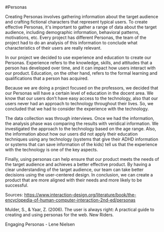 #Personas

Creating Personas involves gathering information about the target audience and crafting fictional characters that represent typical users. To create effective Personas, it's important to gather a range of data about the target audience, including demographic information, behavioral patterns, motivations, etc. Every project has different Personas, the team of the project had to do an analysis of this information to conclude what characteristics of their users are really relevant. 

In our project we decided to use experience and education to create our Personas. Experience refers to the knowledge, skills, and attitudes that a person has developed over time, and it can impact how users interact with our product. Education, on the other hand, refers to the formal learning and qualifications that a person has acquired.

Because we are doing a project focused on the professors, we decided that our Personas will have a certain level of education in the docent area. We know that our users don’t have easy access to the technology, also that our users never had an approach to technology throughout their lives. So, we concluded that we had to consider the experience with the technology. 

The data collection was through interviews. Once we had the information, the analysis phase was comparing the results with veridical information. We investigated the approach to the technology based on the age range. Also, the information about how our users did not apply their education techniques using any technology (systems that give their ADHD information or systems that can save information of the kids) tell us that the experience with the technology is one of the key aspects. 

Finally, using personas can help ensure that our product meets the needs of the target audience and achieves a better effective product. By having a clear understanding of the target audience, our team can take better decisions using the user-centered design. In conclusion, we can create a product that are more aligned with their needs and more likely to be successful. 

Sources: 
https://www.interaction-design.org/literature/book/the-encyclopedia-of-human-computer-interaction-2nd-ed/personas

Mulder, S., & Yaar, Z. (2006). The user is always right: A practical guide to creating and using personas for the web. New Riders.

Engaging Personas - Lene Nielsen 
